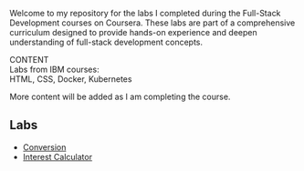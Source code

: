 Welcome to my repository for the labs I completed during the Full-Stack Development courses on Coursera. These labs are part of a comprehensive curriculum designed to provide hands-on experience and deepen understanding of full-stack development concepts.  

CONTENT  
Labs from IBM courses:  
HTML, CSS, Docker, Kubernetes

More content will be added as I am completing the course.

## Labs
- [Conversion](https://divinebi.github.io/fullstack-labs/IBM\JavaScript/conversion/)
- [Interest Calculator](https://divinebi.github.io/IBM/JavaScript/interest_calculator)

